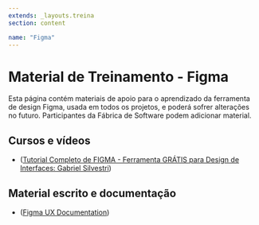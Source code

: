 ```yaml
---
extends: _layouts.treina
section: content

name: "Figma"
---
```

# Material de Treinamento - Figma

Esta página contém materiais de apoio para o aprendizado da ferramenta de design Figma, usada em todos os projetos, e poderá sofrer alterações no futuro. Participantes da Fábrica de Software podem adicionar material.

## Cursos e vídeos

- ([Tutorial Completo de FIGMA - Ferramenta GRÁTIS para Design de Interfaces: Gabriel Silvestri](https://www.youtube.com/watch?v=vg-INqhKD5c))

## Material escrito e documentação

- ([Figma UX Documentation](https://www.figma.com/community/file/944644388375583520))